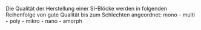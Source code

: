 Die Qualität der Herstellung einer SI-Blöcke werden in folgenden Reihenfolge von gute Qualität bis zum Schlechten angeordnet:
mono - multi - poly - mikro - nano - amorph
